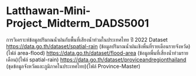 # Latthawan-Mini-Project_Midterm_DADS5001
การวิเคราะห์ข้อมูลปริมาณน้ำฝนกับพื้นที่เสียงน้ำท่วมในประเทศไทย ปี 2022
Dataset	https://data.go.th/dataset/spatial-rain (ข้อมูลปริมาณน้ำฝนเชิงพื่นที่รายเดือนรายจังหวัด)(ไฟล์ area-flood)
              https://data.go.th/dataset/flood-area (ข้อมูลพื่นที่เสี่ยงน้ำท่วมรายเดือน)(ไฟล์ spatial-rain)
              https://data.go.th/dataset/proviceandregionthailand (ชุดข้อมูลจังหวัดและภูมิภาคในประเทศไทย)(ไฟล์ Province-Master)
       
